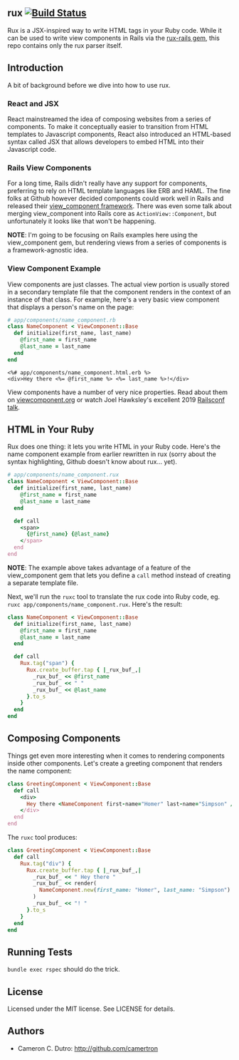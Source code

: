 ## rux [![Build Status](https://secure.travis-ci.org/camertron/rux.png?branch=master)](http://travis-ci.org/camertron/rux)

Rux is a JSX-inspired way to write HTML tags in your Ruby code. While it can be used to write view components in Rails via the [rux-rails gem](https://github.com/camertron/rux-rails), this repo contains only the rux parser itself.

## Introduction

A bit of background before we dive into how to use rux.

### React and JSX

React mainstreamed the idea of composing websites from a series of components. To make it conceptually easier to transition from HTML templates to Javascript components, React also introduced an HTML-based syntax called JSX that allows developers to embed HTML into their Javascript code.

### Rails View Components

For a long time, Rails didn't really have any support for components, preferring to rely on HTML template languages like ERB and HAML. The fine folks at Github however decided components could work well in Rails and released their [view_component framework](https://github.com/github/view_component). There was even some talk about merging view_component into Rails core as `ActionView::Component`, but unfortunately it looks like that won't be happening.

**NOTE**: I'm going to be focusing on Rails examples here using the view_component gem, but rendering views from a series of components is a framework-agnostic idea.

### View Component Example

View components are just classes. The actual view portion is usually stored in a secondary template file that the component renders in the context of an instance of that class. For example, here's a very basic view component that displays a person's name on the page:

```ruby
# app/components/name_component.rb
class NameComponent < ViewComponent::Base
  def initialize(first_name, last_name)
    @first_name = first_name
    @last_name = last_name
  end
end
```

```html+erb
<%# app/components/name_component.html.erb %>
<div>Hey there <%= @first_name %> <%= last_name %>!</div>
```

View components have a number of very nice properties. Read about them on [viewcomponent.org](https://viewcomponent.org/) or watch Joel Hawksley's excellent 2019 [Railsconf talk](https://www.youtube.com/watch?v=y5Z5a6QdA-M).

## HTML in Your Ruby

Rux does one thing: it lets you write HTML in your Ruby code. Here's the name component example from earlier rewritten in rux (sorry about the syntax highlighting, Github doesn't know about rux... yet).

```ruby
# app/components/name_component.rux
class NameComponent < ViewComponent::Base
  def initialize(first_name, last_name)
    @first_name = first_name
    @last_name = last_name
  end

  def call
    <span>
      {@first_name} {@last_name}
    </span>
  end
end
```

**NOTE**: The example above takes advantage of a feature of the view_component gem that lets you define a `call` method instead of creating a separate template file.

Next, we'll run the `ruxc` tool to translate the rux code into Ruby code, eg. `ruxc app/components/name_component.rux`. Here's the result:

```ruby
class NameComponent < ViewComponent::Base
  def initialize(first_name, last_name)
    @first_name = first_name
    @last_name = last_name
  end

  def call
    Rux.tag("span") {
      Rux.create_buffer.tap { |_rux_buf_,|
        _rux_buf_ << @first_name
        _rux_buf_ << " "
        _rux_buf_ << @last_name
      }.to_s
    }
  end
end
```

## Composing Components

Things get even more interesting when it comes to rendering components inside other components. Let's create a greeting component that renders the name component:

```ruby
class GreetingComponent < ViewComponent::Base
  def call
    <div>
      Hey there <NameComponent first-name="Homer" last-name="Simpson" />!
    </div>
  end
end
```

The `ruxc` tool produces:

```ruby
class GreetingComponent < ViewComponent::Base
  def call
    Rux.tag("div") {
      Rux.create_buffer.tap { |_rux_buf_,|
        _rux_buf_ << " Hey there "
        _rux_buf_ << render(
          NameComponent.new(first_name: "Homer", last_name: "Simpson")
        )
        _rux_buf_ << "! "
      }.to_s
    }
  end
end
```

## Running Tests

`bundle exec rspec` should do the trick.

## License

Licensed under the MIT license. See LICENSE for details.

## Authors

* Cameron C. Dutro: http://github.com/camertron
